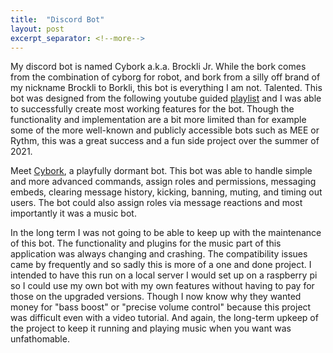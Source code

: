 ```yaml
---
title:  "Discord Bot"
layout: post
excerpt_separator: <!--more-->
---
```


My discord bot is named Cybork a.k.a. Brockli Jr. While the bork comes from the combination of cyborg for robot, and bork from a silly off brand of my nickname Brockli to Borkli, this bot is everything I am not. Talented. This bot was designed from the following youtube guided [playlist](https://www.youtube.com/playlist?list=PLbbLC0BLaGjpyzN1rg-gK4dUqbn8eJQq4) and I was able to successfully create most working features for the bot. Though the functionality and implementation are a bit more limited than for example some of the more well-known and publicly accessible bots such as MEE or Rythm, this was a great success and a fun side project over the summer of 2021.

<!--more-->

Meet [Cybork](/../assets/images/Cybork), a playfully dormant bot. This bot was able to handle simple and more advanced commands, assign roles and permissions, messaging embeds, clearing message history, kicking, banning, muting, and timing out users. The bot could also assign roles via message reactions and most importantly it was a music bot.

In the long term I was not going to be able to keep up with the maintenance of this bot. The functionality and plugins for the music part of this application was always changing and crashing. The compatibility issues came by frequently and so sadly this is more of a one and done project. I intended to have this run on a local server I would set up on a raspberry pi so I could use my own bot with my own features without having to pay for those on the upgraded versions. Though I now know why they wanted money for "bass boost" or "precise volume control" because this project was difficult even with a video tutorial. And again, the long-term upkeep of the project to keep it running and playing music when you want was unfathomable.
